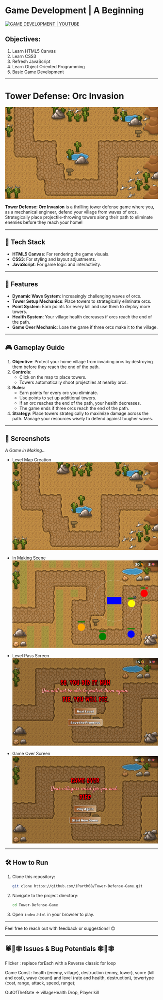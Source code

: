 # Game Development | A Beginning

[![GAME DEVELOPMENT | YOUTUBE](https://img.shields.io/badge/GAME_DEVELOPMENT-YOUTUBE-red?style=for-the-badge&logo=youtube&logoColor=red)](https://youtu.be/C4_iRLlPNFc?si=InMEAC4XuTwiRULY)

## Objectives:

1. Learn HTML5 Canvas
2. Learn CSS3
3. Refresh JavaScript
4. Learn Object Oriented Programming
5. Basic Game Development

---

# Tower Defense: Orc Invasion

![Game Banner Placeholder](./assets/img/level1Map.png)

**Tower Defense: Orc Invasion** is a thrilling tower defense game where you, as a mechanical engineer, defend your village from waves of orcs. Strategically place projectile-throwing towers along their path to eliminate enemies before they reach your home!

---

## 🚀 Tech Stack

- **HTML5 Canvas**: For rendering the game visuals.
- **CSS3**: For styling and layout adjustments.
- **JavaScript**: For game logic and interactivity.

---

## 🌟 Features

- **Dynamic Wave System**: Increasingly challenging waves of orcs.
- **Tower Setup Mechanics**: Place towers to strategically eliminate orcs.
- **Point System**: Earn points for every kill and use them to deploy more towers.
- **Health System**: Your village health decreases if orcs reach the end of the path.
- **Game Over Mechanic**: Lose the game if three orcs make it to the village.

---

## 🎮 Gameplay Guide

1. **Objective**: Protect your home village from invading orcs by destroying them before they reach the end of the path.
2. **Controls**:
   - Click on the map to place towers.
   - Towers automatically shoot projectiles at nearby orcs.
3. **Rules**:
   - Earn points for every orc you eliminate.
   - Use points to set up additional towers.
   - If an orc reaches the end of the path, your health decreases.
   - The game ends if three orcs reach the end of the path.
4. **Strategy**: Place towers strategically to maximize damage across the path. Manage your resources wisely to defend against tougher waves.

---

## 📸 Screenshots

_A Game in Making..._

- Level Map Creation
  ![Game Screenshot](./assets/img/level1Map.png)

- In Making Scene
  ![Game Screenshot](./assets/banner/making1.png)

- Level Pass Screen
  ![Game Screenshot](./assets/banner/levelPass1.png)

- Game Over Screen
  ![Game Screenshot](./assets/banner/gameOver1.png)

---

## 🛠️ How to Run

1. Clone this repository:
   ```bash
   git clone https://github.com/iParth08/Tower-Defense-Game.git
   ```
2. Navigate to the project directory:
   ```bash
   cd Tower-Defense-Game
   ```
3. Open `index.html` in your browser to play.

---

Feel free to reach out with feedback or suggestions! 😊

---

## 🕷️🐞🕸️ Issues & Bug Potentials 🕸️🐞🕸️

Flicker : replace forEach with a Reverse classic for loop

<!-- Add more sections as needed -->

Game Const : health (enemy, village), destruction (enmy, tower), score (kill and cost), wave (count) and level (rate and health, destruction), towertype (cost, range, attack, speed, range);

OutOfTheGate => villageHealth Drop, Player kill
